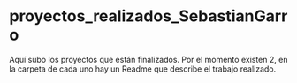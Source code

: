 # proyectos_realizados_SebastianGarro
Aquí subo los proyectos que están finalizados. Por el momento existen 2, en la carpeta de cada uno hay un Readme que describe el trabajo realizado.
